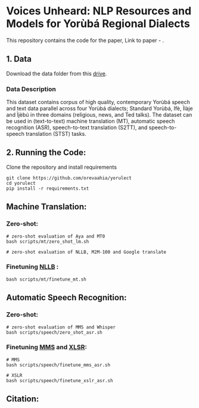 # Voices Unheard: NLP Resources and Models for Yorùbá Regional Dialects

This repository contains the code for the paper, Link to paper - []().


## 1. Data
Download the data folder from this [drive](https://drive.google.com/file/d/1WCFqRzcmpXxtzUlRAAnGaqOV079JFccU/view?usp=sharing).


### Data Description
This dataset contains corpus of high quality, contemporary Yorùbá speech and text data parallel across four Yorùbá dialects; Standard Yorùbá, Ifè, Ìlàje and Ìjèbú in three domains (religious, news, and Ted talks). The dataset can be used in (text-to-text) machine translation (MT), automatic speech recognition (ASR), speech-to-text translation (S2TT), and speech-to-speech translation (STST) tasks.

## 2. Running the Code:

Clone the repository and install requirements

```
git clone https://github.com/orevaahia/yorulect
cd yorulect
pip install -r requirements.txt
```

## Machine Translation:

### Zero-shot:
```
# zero-shot evaluation of Aya and MT0
bash scripts/mt/zero_shot_lm.sh

# zero-shot evaluation of NLLB, M2M-100 and Google translate

```

### Finetuning [NLLB](https://huggingface.co/facebook/nllb-200-distilled-600M) :
```
bash scripts/mt/finetune_mt.sh
```

## Automatic Speech Recognition:
### Zero-shot:
```
# zero-shot evaluation of MMS and Whisper
bash scripts/speech/zero_shot_asr.sh
```
### Finetuning [MMS](https://huggingface.co/facebook/mms-1b-all) and [XLSR](https://huggingface.co/facebook/wav2vec2-xls-r-1b):
```
# MMS
bash scripts/speech/finetune_mms_asr.sh

# XSLR
bash scripts/speech/finetune_xslr_asr.sh
```

## Citation: